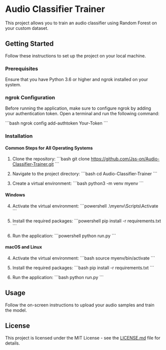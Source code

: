 # Audio Classifier Trainer

This project allows you to train an audio classifier using Random Forest on your custom dataset.

## Getting Started

Follow these instructions to set up the project on your local machine.

### Prerequisites

Ensure that you have Python 3.6 or higher and ngrok installed on your system.

### ngrok Configuration

Before running the application, make sure to configure ngrok by adding your authentication token. Open a terminal and run the following command:

\`\`\`bash
ngrok config add-authtoken Your-Token
\`\`\`

### Installation

#### Common Steps for All Operating Systems

1. Clone the repository:
   \`\`\`bash
   git clone https://github.com/Jss-on/Audio-Classifier-Trainer.git
   \`\`\`

2. Navigate to the project directory:
   \`\`\`bash
   cd Audio-Classifier-Trainer
   \`\`\`

3. Create a virtual environment:
   \`\`\`bash
   python3 -m venv myenv
   \`\`\`

#### Windows

4. Activate the virtual environment:
   \`\`\`powershell
   .\myenv\Scripts\Activate
   \`\`\`

5. Install the required packages:
   \`\`\`powershell
   pip install -r requirements.txt
   \`\`\`

6. Run the application:
   \`\`\`powershell
   python run.py
   \`\`\`

#### macOS and Linux

4. Activate the virtual environment:
   \`\`\`bash
   source myenv/bin/activate
   \`\`\`

5. Install the required packages:
   \`\`\`bash
   pip install -r requirements.txt
   \`\`\`

6. Run the application:
   \`\`\`bash
   python run.py
   \`\`\`

## Usage

Follow the on-screen instructions to upload your audio samples and train the model.

## License

This project is licensed under the MIT License - see the [LICENSE.md](LICENSE.md) file for details.
